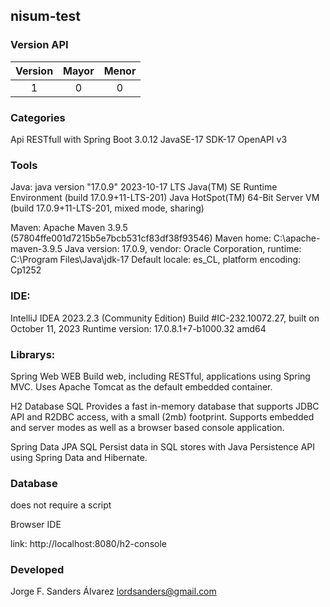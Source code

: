 ## nisum-test

### Version API

| Version | Mayor | Menor |
|:-------:|:----:|:----:|
| 1 | 0 | 0 | |

### Categories
Api RESTfull with Spring Boot 3.0.12
JavaSE-17 
SDK-17
OpenAPI v3

### Tools
Java:
java version "17.0.9" 2023-10-17 LTS
Java(TM) SE Runtime Environment (build 17.0.9+11-LTS-201)
Java HotSpot(TM) 64-Bit Server VM (build 17.0.9+11-LTS-201, mixed mode, sharing)

Maven:
Apache Maven 3.9.5 (57804ffe001d7215b5e7bcb531cf83df38f93546)
Maven home: C:\apache-maven-3.9.5
Java version: 17.0.9, vendor: Oracle Corporation, runtime: C:\Program Files\Java\jdk-17
Default locale: es_CL, platform encoding: Cp1252

### IDE: 
IntelliJ IDEA 2023.2.3 (Community Edition)
Build #IC-232.10072.27, built on October 11, 2023
Runtime version: 17.0.8.1+7-b1000.32 amd64

### Librarys:
Spring Web WEB
Build web, including RESTful, applications using Spring MVC. Uses Apache Tomcat as the default embedded container.

H2 Database SQL
Provides a fast in-memory database that supports JDBC API and R2DBC access, with a small (2mb) footprint. Supports embedded and server modes as well as a browser based console application.

Spring Data JPA SQL
Persist data in SQL stores with Java Persistence API using Spring Data and Hibernate.

### Database
does not require a script

Browser IDE 

link: http://localhost:8080/h2-console


### Developed
Jorge F. Sanders Álvarez
lordsanders@gmail.com

